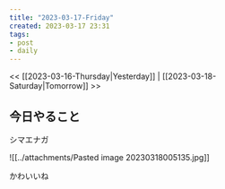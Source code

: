 ```yaml
---
title: "2023-03-17-Friday"
created: 2023-03-17 23:31
tags:
- post
- daily
---
```


<< [[2023-03-16-Thursday|Yesterday]] | [[2023-03-18-Saturday|Tomorrow]] >>

## 今日やること

シマエナガ

![[../attachments/Pasted image 20230318005135.jpg]]

かわいいね